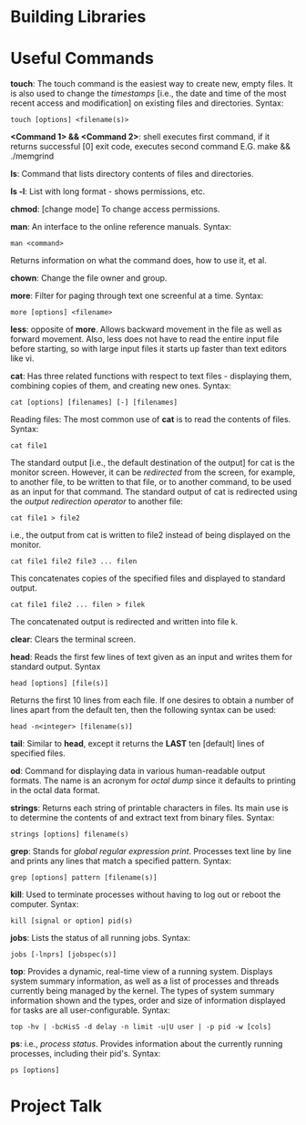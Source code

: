 # Building Libraries #


# Useful Commands #
__touch__: The touch command is the easiest way to create new, empty files. It is also used to change the *timestamps* [i.e., the date and time of the most recent access and modification] on existing files and directories. 
Syntax:
```
touch [options] <filename(s)>
```

__<Command 1> && <Command 2>__: shell executes first command, if it returns successful [0] exit code, executes second command
E.G. make && ./memgrind

__ls__: Command that lists directory contents of files and directories.    

__ls -l__: List with long format - shows permissions, etc.    

__chmod__: [change mode] To change access permissions.     

__man__: An interface to the online reference manuals. 
Syntax: 
```
man <command>
```
Returns information on what the command does, how to use it, et al.

__chown__: Change the file owner and group. 

__more__: Filter for paging through text one screenful at a time. 
Syntax:
```
more [options] <filename>
```

__less__: opposite of __more__. Allows backward movement in the file as well as forward movement. Also, less does not have to read the entire input file before starting, so with large input files it starts up faster than text editors like vi. 

__cat__: Has three related functions with respect to text files - displaying them, combining copies of them, and creating new ones. 
Syntax:
```
cat [options] [filenames] [-] [filenames]
```
Reading files: The most common use of __cat__ is to read the contents of files. 
Syntax:
```
cat file1 
```
The standard output [i.e., the default destination of the output] for cat is the monitor screen. However, it can be *redirected* from the screen, for example, to another file, to be written to that file, or to another command, to be used as an input for that command. The standard output of cat is redirected using the *output redirection operator* to another file:
```
cat file1 > file2
```
i.e., the output from cat is written to file2 instead of being displayed on the monitor. 

```
cat file1 file2 file3 ... filen
```
This concatenates copies of the specified files and displayed to standard output. 

```
cat file1 file2 ... filen > filek
```
The concatenated output is redirected and written into file k. 

__clear__: Clears the terminal screen.   

__head__: Reads the first few lines of text given as an input and writes them for standard output. 
Syntax
```
head [options] [file(s)]
```
Returns the first 10 lines from each file. If one desires to obtain a number of lines apart from the default ten, then the following syntax can be used: 
```
head -n<integer> [filename(s)]
```
__tail__: Similar to __head__, except it returns the __LAST__ ten [default] lines of specified files.  

__od__: Command for displaying data in various human-readable output formats. The name is an acronym for *octal dump* since it defaults to printing in the octal data format.   

__strings__: Returns each string of printable characters in files. Its main use is to determine the contents of and extract text from binary files. 
Syntax:
```
strings [options] filename(s)
```

__grep__: Stands for *global regular expression print*. Processes text line by line and prints any lines that match a specified pattern. 
Syntax: 
```
grep [options] pattern [filename(s)] 
```

__kill__: Used to terminate processes without having to log out or reboot the computer. 
Syntax: 
```
kill [signal or option] pid(s)
```

__jobs__: Lists the status of all running jobs. 
Syntax: 
```
jobs [-lnprs] [jobspec(s)]
```

__top__: Provides a dynamic, real-time view of a running system. Displays system summary information, as well as a list of processes and threads currently being managed by the kernel. The types of system summary information shown and the types, order and size of information displayed for tasks are all user-configurable. 
Syntax: 
```
top -hv | -bcHisS -d delay -n limit -u|U user | -p pid -w [cols]
```

__ps__: i.e., *process status*. Provides information about the currently running processes, including their pid's. 
Syntax: 
```
ps [options]
```

# Project Talk #
